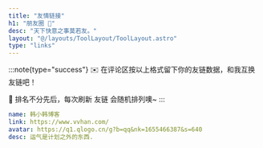 ```yaml
---
title: "友情链接"
h1: "朋友圈 👭"
desc: "天下快意之事莫若友。"
layout: "@/layouts/ToolLayout/ToolLayout.astro"
type: "links"
---
```


:::note{type="success"}
✉️ 在评论区按以上格式留下你的友链数据，和我互换友链吧！

👭 排名不分先后，每次刷新 友链 会随机排列噢~
:::

```yaml
name: 韩小韩博客
link: https://www.vvhan.com/
avatar: https://q1.qlogo.cn/g?b=qq&nk=1655466387&s=640
desc: 运气是计划之外的东西.
```
